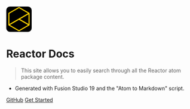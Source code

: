 <!-- _coverpage.md -->

![logo](icon-reactor.png)

# Reactor Docs

> This site allows you to easily search through all the Reactor atom package content.

- Generated with Fusion Studio 19 and the "Atom to Markdown" script.

[GitHub](https://github.com/Kartaverse/Reactor-Docs)
[Get Started](#reactor-atom-packages)
